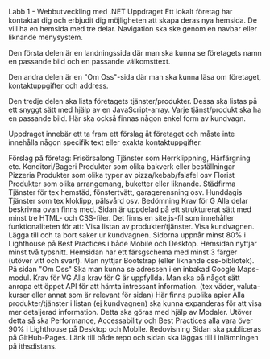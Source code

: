 Labb 1 - Webbutveckling med .NET
Uppdraget
Ett lokalt företag har kontaktat dig och erbjudit dig möjligheten att skapa deras nya hemsida. De vill ha en hemsida med tre delar. Navigation ska ske genom en navbar eller liknande menysystem.

Den första delen är en landningssida där man ska kunna se företagets namn en passande bild och en passande välkomsttext.

Den andra delen är en "Om Oss"-sida där man ska kunna läsa om företaget, kontaktuppgifter och address.

Den tredje delen ska lista företagets tjänster/produkter. Dessa ska listas på ett snyggt sätt med hjälp av en JavaScript-array. Varje tjänst/produkt ska ha en passande bild. Här ska också finnas någon enkel form av kundvagn.

Uppdraget innebär ett ta fram ett förslag åt företaget och måste inte innehålla någon specifik text eller exakta kontaktuppgifter.

Förslag på företag:
Frisörsalong
Tjänster som Herrklippning, Hårfärgning etc.
Konditori/Bageri
Produkter som olika bakverk eller beställningar
Pizzeria
Produkter som olika typer av pizza/kebab/falafel osv
Florist
Produkter som olika arrangemang, buketter eller liknande.
Städfirma
Tjänster för tex hemstäd, fönstertvätt, garagerensning osv.
Hunddagis
Tjänster som tex kloklipp, pälsvård osv.
Bedömning
Krav för G
Alla delar beskrivna ovan finns med.
Sidan är uppdelad på ett strukturerat sätt med minst tre HTML- och CSS-filer.
Det finns en site.js-fil som innehåller funktionaliteten för att:
Visa listan av produkter/tjänster.
Visa kundvagnen.
Lägga till och ta bort saker ur kundvagnen.
Sidorna uppnår minst 80% i Lighthouse på Best Practices i både Mobile och Desktop.
Hemsidan nyttjar minst två typsnitt.
Hemsidan har ett färsgschema med minst 3 färger (utöver vitt och svart).
Man nyttjar Bootstrap (eller liknande css-bibliotek).
På sidan "Om Oss" Ska man kunna se adressen i en inbakad Google Maps-modul.
Krav för VG
Alla krav för G är uppfyllda.
Man ska på något sätt anropa ett öppet API för att hämta intressant information. (tex väder, valuta-kurser eller annat som är relevant för sidan) Här finns publika apier
Alla produkter/tjänster i listan (ej kundvagnen) ska kunna expanderas för att visa mer detaljerad information. Detta ska göras med hjälp av Modaler.
Utöver detta så ska Performance, Accessability och Best Practices alla vara över 90% i Lighthouse på Desktop och Mobile.
Redovisning
Sidan ska publiceras på GitHub-Pages. Länk till både repo och sidan ska läggas till i inlämningen på ithsdistans.
